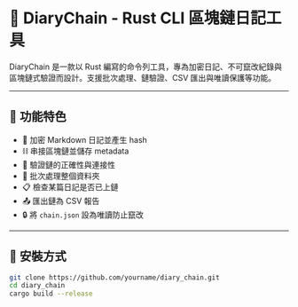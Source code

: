 # 📝 DiaryChain - Rust CLI 區塊鏈日記工具

DiaryChain 是一款以 Rust 編寫的命令列工具，專為加密日記、不可竄改紀錄與區塊鏈式驗證而設計。支援批次處理、鏈驗證、CSV 匯出與唯讀保護等功能。

---

## 🚀 功能特色

- 🔐 加密 Markdown 日記並產生 hash
- ⛓️ 串接區塊鏈並儲存 metadata
- 🧪 驗證鏈的正確性與連接性
- 📂 批次處理整個資料夾
- 📋 檢查某篇日記是否已上鏈
- 📤 匯出鏈為 CSV 報告
- 🔒 將 `chain.json` 設為唯讀防止竄改

---

## 🧰 安裝方式

```bash
git clone https://github.com/yourname/diary_chain.git
cd diary_chain
cargo build --release